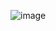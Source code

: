 ![image](https://user-images.githubusercontent.com/17683048/148663866-ce58a413-b631-46d2-8824-4b51df8f2bab.png)